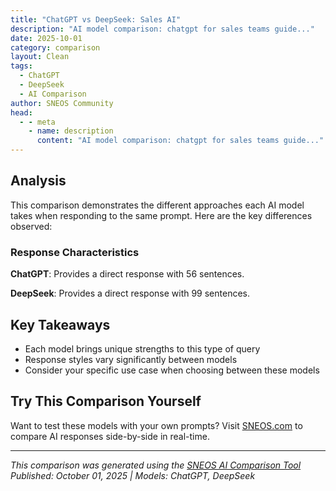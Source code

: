 ```yaml
---
title: "ChatGPT vs DeepSeek: Sales AI"
description: "AI model comparison: chatgpt for sales teams guide..."
date: 2025-10-01
category: comparison
layout: Clean
tags:
  - ChatGPT
  - DeepSeek
  - AI Comparison
author: SNEOS Community
head:
  - - meta
    - name: description
      content: "AI model comparison: chatgpt for sales teams guide..."
---
```


<ChatComparison
  title="ChatGPT vs DeepSeek: Sales AI"
  prompt="chatgpt for sales teams guide"
  :responses='{
    "ChatGPT": "Certainly! Here is a comprehensive guide on how sales teams can leverage ChatGPT to boost productivity, streamline workflows, and enhance customer interactions:\n\n---\n\n# ChatGPT for Sales Teams: A Complete Guide\n\n## Introduction\nChatGPT is an AI language model developed by OpenAI that can understand and generate human-like text. For sales teams, it can serve as a powerful tool to automate repetitive tasks, generate content, assist with customer queries, and provide data-driven insights.\n\n---\n\n## Key Benefits of Using ChatGPT in Sales\n\n- **Lead Generation \u0026 Qualification:** Quickly draft outreach emails and qualify leads by analyzing responses.\n- **Personalized Sales Outreach:** Generate tailored messages for different customer segments.\n- **Follow-up Automation:** Create follow-up email sequences to nurture prospects.\n- **Product Knowledge Support:** Provide instant answers to product-related questions.\n- **Proposal \u0026 Quote Drafting:** Help draft proposals, quotes, and sales documents.\n- **Training \u0026 Onboarding:** Assist new sales reps with scripts, FAQs, and best practices.\n- **Data Analysis \u0026 Reporting:** Summarize sales calls, analyze CRM data, and generate reports.\n\n---\n\n## How Sales Teams Can Use ChatGPT\n\n### 1. Crafting Effective Sales Emails\n- Generate personalized cold emails based on prospect data.\n- Create engaging subject lines to improve open rates.\n- Draft follow-up emails to keep leads engaged without sounding repetitive.\n\n**Example Prompt:**  \n*\u0022Write a cold email for a SaaS product that helps small businesses automate invoicing. Target recipient is a CFO at a mid-sized company.\u0022*\n\n---\n\n### 2. Lead Qualification Support\n- Use ChatGPT to prepare qualifying questions.\n- Analyze prospective client responses to categorize leads.\n\n**Example Prompt:**  \n*\u0022List 5 questions to qualify a lead interested in cybersecurity solutions.\u0022*\n\n---\n\n### 3. Handling Customer Objections\n- Prepare responses to common objections.\n- Role-play objection handling scenarios for training.\n\n**Example Prompt:**  \n*\u0022How to respond to a potential customer concerned about pricing for an enterprise software?\u0022*\n\n---\n\n### 4. Sales Training \u0026 Role Plays\n- Create training scripts and role-playing dialogues.\n- Generate quizzes and learning material on product features.\n\n**Example Prompt:**  \n*\u0022Generate a role-play dialogue between a sales rep and a hesitant client about a cloud storage solution.\u0022*\n\n---\n\n### 5. Summarizing Meetings \u0026 Calls\n- Summarize key points and action items from call transcripts.\n- Generate follow-up emails based on meeting summaries.\n\n**Example Prompt:**  \n*\u0022Summarize the following sales call transcript highlighting client concerns and next steps.\u0022*\n\n---\n\n### 6. Market \u0026 Competitor Research\n- Get summaries of market trends.\n- Analyze competitor strengths and weaknesses.\n\n**Example Prompt:**  \n*\u0022Provide a summary of the top cloud CRM competitors and their unique features.\u0022*\n\n---\n\n### 7. Proposal and Presentation Assistance\n- Draft proposals, executive summaries, and presentations.\n- Generate content for slides based on product benefits.\n\n**Example Prompt:**  \n*\u0022Write an executive summary for a proposal offering custom software development services.\u0022*\n\n---\n\n## Best Practices for Sales Teams Using ChatGPT\n\n- **Customize Prompts:** The more specific your prompt, the better the output.\n- **Validate Information:** Always verify AI-generated content for accuracy.\n- **Maintain Personal Touch:** Use AI to assist but personalize messages before sending.\n- **Integrate Tools:** Combine ChatGPT with CRM and email marketing platforms.\n- **Data Privacy:** Avoid sharing sensitive or confidential information with the AI.\n\n---\n\n## Tools and Integrations\n\n- **CRM Integration:** Some platforms are starting to integrate AI writing assistants.\n- **Email Plugins:** Use ChatGPT powered tools to draft and improve emails directly in your inbox.\n- **Chatbots:** Use GPT-based chatbots on websites for initial lead capture and FAQs.\n  \n---\n\n## Sample Prompts for Sales Teams\n\n| Use Case                  | Example Prompt                                                       |\n|---------------------------|--------------------------------------------------------------------|\n| Cold Email                 | \u0022Write a cold email to a marketing director introducing our SEO tool.\u0022 |\n| Follow-up Email            | \u0022Draft a polite follow-up email for a lead who hasn\u0027t responded in 1 week.\u0022 |\n| Objection Handling         | \u0022Provide a response to a client worried about switching costs.\u0022     |\n| Product Description       | \u0022Describe the features and benefits of our new analytics dashboard.\u0022 |\n| Meeting Summary           | \u0022Summarize this transcript of a sales call focusing on client needs.\u0022 |\n\n---\n\n## Conclusion\nChatGPT can be a versatile assistant for sales teams, helping to improve efficiency and effectiveness across multiple stages of the sales cycle. When used thoughtfully and combined with human expertise, it can significantly enhance sales performance and customer engagement.\n\n---\n\nIf you want, I can help you create custom prompts or workflows tailored to your specific sales situation!",
    "DeepSeek": "Of course. Here is a comprehensive guide to using ChatGPT for sales teams, broken down into practical strategies, prompts, and best practices.\n\n### **Why ChatGPT is a Game-Changer for Sales Teams**\n\nChatGPT isn\u0027t here to replace salespeople; it\u0027s here to **augment** them. It acts as a force multiplier, handling time-consuming tasks so sales reps can focus on what they do best: building relationships and closing deals.\n\n**Key Benefits:**\n*   **Increased Productivity:** Automate repetitive writing and research tasks.\n*   **Improved Personalization:** Scale personalized outreach without sacrificing quality.\n*   **Enhanced Consistency:** Ensure messaging is on-brand and effective across the entire team.\n*   **Accelerated Onboarding:** Help new reps get up to speed quickly with research and content creation.\n*   **Data-Driven Insights:** Quickly analyze call transcripts and customer data.\n\n---\n\n### **Part 1: The Sales Funnel - A Practical Guide to Using ChatGPT**\n\nHere\u2019s how to apply ChatGPT at each stage of the sales process.\n\n#### **Stage 1: Prospecting \u0026 Lead Generation**\n\nThis is where ChatGPT shines, helping you find and qualify leads faster.\n\n*   **Ideal Customer Profile (ICP) \u0026 Buyer Persona Development:**\n    *   **Prompt:** \u0022Act as a sales strategist. Create a detailed ideal customer profile (ICP) for a B2B SaaS company selling [Your Product, e.g., project management software]. Include company firmographics (industry, size, revenue) and buyer persona details (job title, key responsibilities, main challenges, goals, and common objections).\u0022\n\n*   **Generating Prospect Lists \u0026 Research:**\n    *   **Prompt:** \u0022List 10 companies in the [e.g., fintech] industry with 200-500 employees that are likely to need [Your Value Proposition, e.g., robust cybersecurity solutions]. For each, suggest the most likely decision-maker\u0027s job title.\u0022\n    *   **Prompt:** \u0022Research [Prospect Company Name]. Summarize their recent news, key products, and any potential challenges they might be facing that our [Your Product/Service] could solve.\u0022\n\n*   **Finding Email Addresses (Pattern Generation):**\n    *   **Prompt:** \u0022Given the full name \u0027John Doe\u0027 and the company \u0027Acme Corp\u0027, which typically uses the email format [first initial][last name]@company.com, generate 3 possible email addresses for him.\u0022\n\n#### **Stage 2: Outreach \u0026 Engagement**\n\nCraft personalized, high-converting emails and messages at scale.\n\n*   **Writing Cold Email Templates:**\n    *   **Prompt:** \u0022Write a short, punchy cold email (under 150 words) for a sales rep at a [Your Industry] company. The goal is to book a 15-minute demo. The value proposition is [e.g., helping teams save 10 hours a week on manual reporting]. Include a personalization hook based on the prospect\u0027s recent company announcement or their LinkedIn profile bio.\u0022\n\n*   **Personalizing Outreach at Scale:**\n    *   **Prompt:** \u0022Here is my base cold email template: [Paste your template]. Personalize this for a [Prospect\u0027s Job Title] at [Prospect\u0027s Company]. Their company recently [mention a specific event, e.g., launched a new product, secured funding]. Weave this in to show I\u0027ve done my research.\u0022\n\n*   **Crafting LinkedIn Connection Requests \u0026 Follow-Ups:**\n    *   **Prompt:** \u0022Write 3 variations of a personalized LinkedIn connection request for a [Your Role] reaching out to a [Prospect\u0027s Role]. Make them respectful, concise, and reference a shared interest or a post they recently made.\u0022\n\n#### **Stage 3: Nurturing \u0026 The Sales Conversation**\n\nPrepare for meetings and handle objections effectively.\n\n*   **Pre-Call Planning \u0026 Research:**\n    *   **Prompt:** \u0022I have a sales call with [Prospect Name], the [Job Title] at [Company]. Their main challenge is [Challenge]. Create a list of 5-7 open-ended questions to ask during the discovery call to deeply understand their pain points and business impact.\u0022\n\n*   **Handling Objections:**\n    *   **Prompt:** \u0022Role-play as a skeptical prospect. I will give you common sales objections, and you respond as the prospect. I will then craft my rebuttal. Let\u0027s start with the objection: \u0027Your price is too high.\u0027\u0022\n    *   **Prompt:** \u0022Generate 3 empathetic and value-driven responses to the objection: \u0027We\u0027re happy with our current solution.\u0027\u0022\n\n*   **Analyzing Call Transcripts (requires GPT-4 or API):**\n    *   **Prompt:** \u0022Analyze the following sales call transcript. Summarize the key pain points the prospect mentioned, identify the next steps agreed upon, and flag any potential risks or competitive concerns. [Paste Transcript]\u0022\n\n#### **Stage 4: Closing \u0026 Account Management**\n\nMove deals forward and strengthen customer relationships.\n\n*   **Crafting Proposals \u0026 Follow-ups:**\n    *   **Prompt:** \u0022Outline a sales proposal for [Product/Service] for [Client Name]. The key sections should be: Executive Summary, Identified Challenges, Proposed Solution, Key Features/Benefits, Pricing, and Implementation Timeline.\u0022\n\n*   **Writing \u0022Closing\u0022 Emails:**\n    *   **Prompt:** \u0022Draft a friendly follow-up email to a prospect who went dark after receiving a proposal. The tone should be helpful, not pushy, and offer to answer any questions or provide a simplified overview.\u0022\n\n*   **Generating Case Studies from Customer Interviews:**\n    *   **Prompt:** \u0022Transform these rough notes from a customer success story into a compelling case study outline. Structure it with: The Challenge, The Solution, The Results, and a powerful quote. [Paste your interview notes]\u0022\n\n---\n\n### **Part 2: Advanced Use Cases \u0026 Internal Enablement**\n\n*   **Sales Training \u0026 Onboarding:** Generate role-playing scenarios, quiz new reps on product knowledge, and create summaries of competitor battle cards.\n*   **Email Inbox Management:** Use it to draft quick, professional responses to common internal or customer queries.\n*   **Content Repurposing:** Turn a webinar transcript into a blog post, a series of social media updates, or a short email newsletter.\n\n---\n\n### **Part 3: Best Practices \u0026 Pitfalls to Avoid**\n\n**\u2705 DO:**\n\n1.  **Be Specific:** The more context you give, the better the output. Include your industry, target audience, value proposition, and desired tone.\n2.  **Iterate and Refine:** Your first prompt is a draft. Use follow-up prompts like \u0022Make it more casual,\u0022 \u0022Shorten it,\u0022 or \u0022Emphasize the cost-saving aspect.\u0022\n3.  **Fact-Check Everything:** ChatGPT can \u0022hallucinate\u0022 or invent information, especially about specific companies or people. Always verify facts, names, and data points.\n4.  **Use It as a Co-pilot, Not the Pilot:** You are the sales expert. Use ChatGPT\u0027s output as a starting point and inject your own personality, expertise, and emotional intelligence.\n5.  **Maintain a Human Touch:** Never send a ChatGPT-generated message without personalizing and reviewing it. The goal is to sound more human and efficient, not like a robot.\n\n**\u274C DON\u0027T:**\n\n1.  **Input Sensitive Data:** Never paste confidential customer data, internal financials, or proprietary strategies into a public ChatGPT interface. Use enterprise-grade solutions with data privacy guarantees if handling sensitive information.\n2.  **Blindly Copy-Paste:** Generic, unedited AI copy is easy to spot and can damage your credibility.\n3.  **Delegate Your Thinking:** Strategy, complex negotiation, and relationship-building still require a human brain. Don\u0027t let AI make you lazy.\n4.  **Forget Your Brand Voice:** Guide the AI to match your company\u0027s tone\u2014whether it\u0027s formal, friendly, or witty.\n\n### **Getting Started: A Simple Action Plan**\n\n1.  **Identify 1-2 Pain Points:** Where does your team waste the most time? (e.g., writing cold emails, researching prospects).\n2.  **Start with Templates:** Use the prompts above to create 3-5 new cold email templates or LinkedIn message templates.\n3.  **Train Your Team:** Share this guide and run a 30-minute workshop where everyone generates their own personalized outreach using ChatGPT.\n4.  **Review and Refine:** As a team, review the outputs, decide what works, and create a shared library of approved, AI-assisted content.\n\nBy integrating ChatGPT thoughtfully, your sales team can work smarter, not harder, and reclaim countless hours to focus on selling."
  }'
  published-date="16:43"
/>

## Analysis

This comparison demonstrates the different approaches each AI model takes when responding to the same prompt. Here are the key differences observed:

### Response Characteristics

**ChatGPT**: Provides a direct response with 56 sentences. 

**DeepSeek**: Provides a direct response with 99 sentences. 

## Key Takeaways

- Each model brings unique strengths to this type of query
- Response styles vary significantly between models
- Consider your specific use case when choosing between these models

## Try This Comparison Yourself

Want to test these models with your own prompts? Visit [SNEOS.com](https://sneos.com) to compare AI responses side-by-side in real-time.

---

*This comparison was generated using the [SNEOS AI Comparison Tool](https://sneos.com)*
*Published: October 01, 2025 | Models: ChatGPT, DeepSeek*
